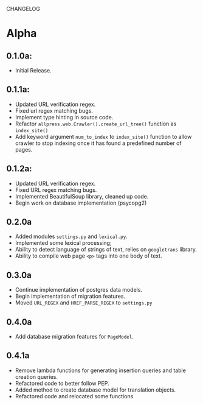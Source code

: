 CHANGELOG

# Alpha

## 0.1.0a:

- Initial Release.

## 0.1.1a:

- Updated URL verification regex. 
- Fixed url regex matching bugs. 
- Implement type hinting in source code.
- Refactor `allpress.web.Crawler().create_url_tree()` function as `index_site()`
- Add keyword argument `num_to_index` to `index_site()` function to allow crawler to stop indexing once it has found a predefined number of pages.

## 0.1.2a:

- Updated URL verification regex.
- Fixed URL regex matching bugs.
- Implemented BeautifulSoup library, cleaned up code.
- Begin work on database implementation (psycopg2)

## 0.2.0a

- Added modules `settings.py` and `lexical.py`.
- Implemented some lexical processing;
- Ability to detect language of strings of text, relies
on `googletrans` library.
- Ability to compile web page `<p>` tags into one body of text.

## 0.3.0a

- Continue implementation of postgres data models.
- Begin implementation of migration features.
- Moved `URL_REGEX` and `HREF_PARSE_REGEX` to `settings.py`

## 0.4.0a

- Add database migration features for `PageModel`.

## 0.4.1a

- Remove lambda functions for generating insertion queries and table creation queries.
- Refactored code to better follow PEP.
- Added method to create database model for translation objects.
- Refactored code and relocated some functions
